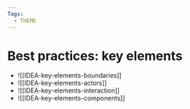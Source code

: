 ```yaml
---
Tags:
  - THEME
---
```



# Best practices: key elements

- ![[IDEA-key-elements-boundaries]]
- ![[IDEA-key-elements-actors]]
- ![[IDEA-key-elements-interaction]]
- ![[IDEA-key-elements-components]]

